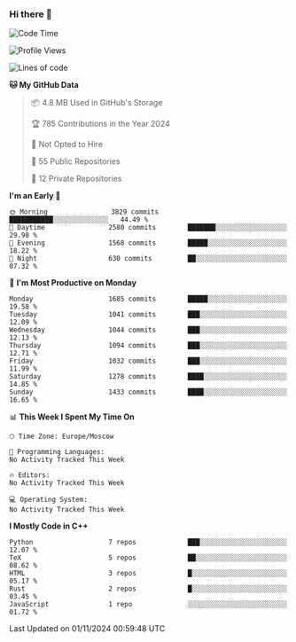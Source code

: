 ### Hi there 👋

<!--
**SemenMartynov/SemenMartynov** is a ✨ _special_ ✨ repository because its `README.md` (this file) appears on your GitHub profile.

Here are some ideas to get you started:

- 🔭 I’m currently working on ...
- 🌱 I’m currently learning ...
- 👯 I’m looking to collaborate on ...
- 🤔 I’m looking for help with ...
- 💬 Ask me about ...
- 📫 How to reach me: ...
- 😄 Pronouns: ...
- ⚡ Fun fact: ...
-->

<!--START_SECTION:waka-->
![Code Time](http://img.shields.io/badge/Code%20Time-0%20secs-blue)

![Profile Views](http://img.shields.io/badge/Profile%20Views-2-blue)

![Lines of code](https://img.shields.io/badge/From%20Hello%20World%20I%27ve%20Written-6.8%20million%20lines%20of%20code-blue)

**🐱 My GitHub Data** 

> 📦 4.8 MB Used in GitHub's Storage 
 > 
> 🏆 785 Contributions in the Year 2024
 > 
> 🚫 Not Opted to Hire
 > 
> 📜 55 Public Repositories 
 > 
> 🔑 12 Private Repositories 
 > 
**I'm an Early 🐤** 

```text
🌞 Morning                3829 commits        ███████████░░░░░░░░░░░░░░   44.49 % 
🌆 Daytime                2580 commits        ███████░░░░░░░░░░░░░░░░░░   29.98 % 
🌃 Evening                1568 commits        █████░░░░░░░░░░░░░░░░░░░░   18.22 % 
🌙 Night                  630 commits         ██░░░░░░░░░░░░░░░░░░░░░░░   07.32 % 
```
📅 **I'm Most Productive on Monday** 

```text
Monday                   1685 commits        █████░░░░░░░░░░░░░░░░░░░░   19.58 % 
Tuesday                  1041 commits        ███░░░░░░░░░░░░░░░░░░░░░░   12.09 % 
Wednesday                1044 commits        ███░░░░░░░░░░░░░░░░░░░░░░   12.13 % 
Thursday                 1094 commits        ███░░░░░░░░░░░░░░░░░░░░░░   12.71 % 
Friday                   1032 commits        ███░░░░░░░░░░░░░░░░░░░░░░   11.99 % 
Saturday                 1278 commits        ████░░░░░░░░░░░░░░░░░░░░░   14.85 % 
Sunday                   1433 commits        ████░░░░░░░░░░░░░░░░░░░░░   16.65 % 
```


📊 **This Week I Spent My Time On** 

```text
🕑︎ Time Zone: Europe/Moscow

💬 Programming Languages: 
No Activity Tracked This Week

🔥 Editors: 
No Activity Tracked This Week

💻 Operating System: 
No Activity Tracked This Week
```

**I Mostly Code in C++** 

```text
Python                   7 repos             ███░░░░░░░░░░░░░░░░░░░░░░   12.07 % 
TeX                      5 repos             ██░░░░░░░░░░░░░░░░░░░░░░░   08.62 % 
HTML                     3 repos             █░░░░░░░░░░░░░░░░░░░░░░░░   05.17 % 
Rust                     2 repos             █░░░░░░░░░░░░░░░░░░░░░░░░   03.45 % 
JavaScript               1 repo              ░░░░░░░░░░░░░░░░░░░░░░░░░   01.72 % 
```




 Last Updated on 01/11/2024 00:59:48 UTC
<!--END_SECTION:waka-->